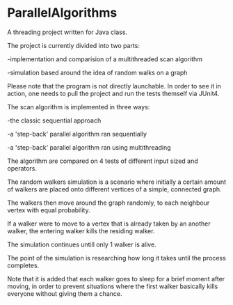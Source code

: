 # ParallelAlgorithms
A threading project written for Java class.

The project is currently divided into two parts: 

  -implementation and comparision of a multithreaded scan algorithm
  
  -simulation based around the idea of random walks on a graph
 
Please note that the program is not directly launchable.
In order to see it in action, one needs to pull the project and run the tests themself via JUnit4.

The scan algorithm is implemented in three ways:

  -the classic sequential approach
  
  -a 'step-back' parallel algorithm ran sequentially
  
  -a 'step-back' parallel algorithm ran using multithreading
  
The algorithm are compared on 4 tests of different input sized and operators.

The random walkers simulation is a scenario where initially a certain amount of walkers are placed onto different vertices of a simple, connected graph. 

The walkers then move around the graph randomly, to each neighbour vertex with equal probability. 

If a walker were to move to a vertex that is already taken by an another walker, the entering walker kills the residing walker.

The simulation continues untill only 1 walker is alive.

The point of the simulation is researching how long it takes until the process completes.

Note that it is added that each walker goes to sleep for a brief moment after moving, in order to prevent situations where the first walker basically kills everyone without giving them a chance.
